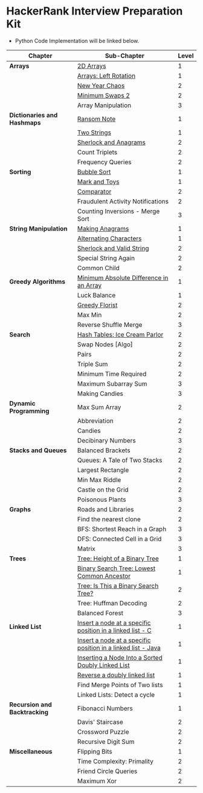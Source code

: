 
# HackerRank Interview Preparation Kit
- Python Code Implementation will be linked below.


| Chapter                        | Sub-Chapter                                           | Level |
| ------------------------------ | ----------------------------------------------------- | ----- |
| **Arrays**                     | [2D Arrays](https://github.com/chaerim-kim/HackerRank/blob/master/1.Arrays/1.12D%20Array.py) | 1 |
|                                | [Arrays: Left Rotation](https://github.com/chaerim-kim/HackerRank/blob/master/1.Arrays/1.2Left%20Rotation.py) | 1 |
|                                | [New Year Chaos](https://github.com/chaerim-kim/HackerRank/blob/master/1.Arrays/1.3NewYearChaos.py) | 2 |
|                                | [Minimum Swaps 2](https://github.com/chaerim-kim/HackerRank/blob/master/1.Arrays/1.4minimumSwaps.py) | 2 |
|                                | Array Manipulation                                    | 3 |
| **Dictionaries and Hashmaps**  | [Ransom Note](https://github.com/chaerim-kim/HackerRank/blob/master/2.Dictionaries%20and%20Hashmaps/2.1RansomNote.py)| 1 |
|                                | [Two Strings](https://github.com/chaerim-kim/HackerRank/blob/master/2.Dictionaries%20and%20Hashmaps/2.2TwoStrings.py)                                           | 1 |
|                                | [Sherlock and Anagrams](https://github.com/chaerim-kim/HackerRank/blob/master/2.Dictionaries%20and%20Hashmaps/2.3SherlockAndAnagrams.py) | 2 |
|                                | Count Triplets | 2 |
|                                | Frequency Queries | 2 |
| **Sorting**                    | [Bubble Sort](https://github.com/chaerim-kim/HackerRank/blob/master/3.Sorting/3.1BubbleSort.py) | 1 |
|                                | [Mark and Toys](https://github.com/chaerim-kim/HackerRank/blob/master/3.Sorting/3.2MarkAndToys.py) | 1 |
|                                | [Comparator](https://github.com/chaerim-kim/HackerRank/blob/master/3.Sorting/3.3Comparator.py) | 2 |
|                                | Fraudulent Activity Notifications                     | 2 |
|                                | Counting Inversions - Merge Sort                      | 3 |
| **String Manipulation**        | [Making Anagrams](https://github.com/chaerim-kim/HackerRank/blob/master/4.String%20Manipulation/4.1MakingAnagrams.py) | 1 |
|                                | [Alternating Characters](https://github.com/chaerim-kim/HackerRank/blob/master/4.String%20Manipulation/4.2AlternatingCharacters.py) | 1 |
|                                | [Sherlock and Valid String](https://github.com/chaerim-kim/HackerRank/blob/master/4.String%20Manipulation/4.3SherlockValidString.py) | 2 |
|                                | Special String Again                                  | 2 |
|                                | Common Child                                          | 2 |
| **Greedy Algorithms**          | [Minimum Absolute Difference in an Array](https://github.com/chaerim-kim/HackerRank/blob/master/5.Greedy%20Algorithms/5.1MinAbsDiff.py) | 1 |
|                                | Luck Balance                                          | 1 |
|                                | [Greedy Florist](https://github.com/chaerim-kim/HackerRank/blob/master/5.Greedy%20Algorithms/5.3GreedyFlorist.py) | 2 |
|                                | Max Min                                               | 2 |
|                                | Reverse Shuffle Merge                                 | 3 |
| **Search**                     | [Hash Tables: Ice Cream Parlor](https://github.com/chaerim-kim/HackerRank/blob/master/6.Search/6.1IceCreamParlor.py) | 2 |
|                                | Swap Nodes \[Algo\]                                   | 2 |
|                                | Pairs                                                 | 2 |
|                                | Triple Sum                                            | 2 |
|                                | Minimum Time Required                                 | 2 |
|                                | Maximum Subarray Sum                                  | 3 |
|                                | Making Candies                                        | 3 |
| **Dynamic Programming**        | Max Sum Array                                         | 2 |
|                                | Abbreviation                                          | 2 |
|                                | Candies                                               | 2 |
|                                | Decibinary Numbers                                    | 3 |
| **Stacks and Queues**          | Balanced Brackets                                     | 2 |
|                                | Queues: A Tale of Two Stacks                          | 2 |
|                                | Largest Rectangle                                     | 2 |
|                                | Min Max Riddle                                        | 2 |
|                                | Castle on the Grid                                    | 2 |
|                                | Poisonous Plants                                      | 3 |
| **Graphs**                     | Roads and Libraries                                   | 2 |
|                                | Find the nearest clone                                | 2 |
|                                | BFS: Shortest Reach in a Graph                        | 3 |
|                                | DFS: Connected Cell in a Grid                         | 3 |
|                                | Matrix                                                | 3 |
| **Trees**                      | [Tree: Height of a Binary Tree](#https://github.com/chaerim-kim/Data-Structures-and-Algorithms/blob/master/10.Trees/10.1HeightOfTree.c) | 1 |
|                                | [Binary Search Tree: Lowest Common Ancestor](#https://github.com/chaerim-kim/Data-Structures-and-Algorithms/blob/master/10.Trees/10.2LowestCommonAncestor.c) | 1 |
|                                | [Tree: Is This a Binary Search Tree?](#https://github.com/chaerim-kim/Data-Structures-and-Algorithms/blob/master/10.Trees/10.3IsItBST.cpp) | 2 |
|                                | Tree: Huffman Decoding                                | 2 |
|                                | Balanced Forest                                       | 3 |
| **Linked List**                | [Insert a node at a specific position in a linked list - C](#https://github.com/chaerim-kim/Data-Structures-and-Algorithms/blob/master/11.LinkedList/11.1Insert.c) | 1 |
|                                | [Insert a node at a specific position in a linked list - Java](#https://github.com/chaerim-kim/Data-Structures-and-Algorithms/blob/master/11.LinkedList/11.1Insert.java) | 1 |
|                                | [Inserting a Node Into a Sorted Doubly Linked List](#https://github.com/chaerim-kim/Data-Structures-and-Algorithms/blob/master/11.LinkedList/11.2DLLInsert.java)     | 1 |
|                                | [Reverse a doubly linked list](#https://github.com/chaerim-kim/Data-Structures-and-Algorithms/blob/master/11.LinkedList/11.3DLLreverse.java) | 1 |
|                                | Find Merge Points of Two lists                        | 1 |
|                                | Linked Lists: Detect a cycle                          | 1 |
| **Recursion and Backtracking** | Fibonacci Numbers                                     | 1 |
|                                | Davis' Staircase                                      | 2 |
|                                | Crossword Puzzle                                      | 2 |
|                                | Recursive Digit Sum                                   | 2 |
| **Miscellaneous**              | Flipping Bits                                         | 1 |
|                                | Time Complexity: Primality                            | 2 |
|                                | Friend Circle Queries                                 | 2 |
|                                | Maximum Xor                                           | 2 |
